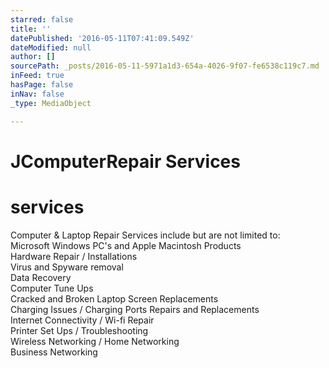 ```yaml
---
starred: false
title: ''
datePublished: '2016-05-11T07:41:09.549Z'
dateModified: null
author: []
sourcePath: _posts/2016-05-11-5971a1d3-654a-4026-9f07-fe6538c119c7.md
inFeed: true
hasPage: false
inNav: false
_type: MediaObject

---
```

# JComputerRepair Services

# services  
Computer & Laptop Repair Services include but are not limited to:  
Microsoft Windows PC's and Apple Macintosh Products  
Hardware Repair / Installations  
Virus and Spyware removal  
Data Recovery  
Computer Tune Ups  
Cracked and Broken Laptop Screen Replacements  
Charging Issues / Charging Ports Repairs and Replacements  
Internet Connectivity / Wi-fi Repair  
Printer Set Ups / Troubleshooting  
Wireless Networking / Home Networking  
Business Networking